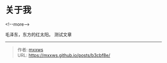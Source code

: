# 关于我


&lt;!--more--&gt;


毛泽东，东方的红太阳。
测试文章

---

> 作者: [mxxws](https://mxxws.github.io/)  
> URL: https://mxxws.github.io/posts/b3cbf8e/  


